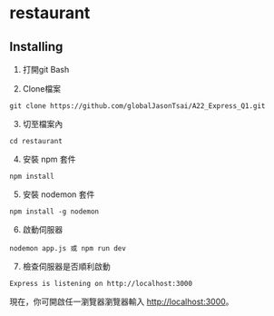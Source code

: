 # restaurant

## Installing 

1. 打開git Bash

2. Clone檔案

```
git clone https://github.com/globalJasonTsai/A22_Express_Q1.git
```

3. 切至檔案內

```
cd restaurant
```

4. 安裝 npm 套件

```
npm install
```

5. 安裝 nodemon 套件

```
npm install -g nodemon
```

6. 啟動伺服器

```
nodemon app.js 或 npm run dev
```

7. 檢查伺服器是否順利啟動

```
Express is listening on http://localhost:3000
```

現在，你可開啟任一瀏覽器瀏覽器輸入 [http://localhost:3000](http://localhost:3000)。


